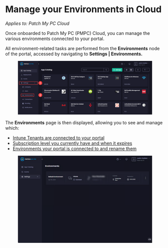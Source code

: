 # Manage your Environments in Cloud

_Applies to: Patch My PC Cloud_

Once onboarded to Patch My PC (PMPC) Cloud, you can manage the various environments  connected to your portal.

All environment-related tasks are performed from the **Environments** node of the portal, accessed by navigating to **Settings | Environments.**

<figure><img src="../../../_images/gitbook/image%20%281592%29.png" alt="Navigating to “Settings | Environments”" width="563"><figcaption></figcaption></figure>

The **Environments** page is then displayed, allowing you to see and manage which:

* [Intune Tenants are connected to your portal](manage-cloud-intune-tenants.md)
* [Subscription level you currently have and when it expires](manage-your-cloud-license.md)
* [Environments your portal is connected to and rename them](rename-your-cloud-environment.md)

<figure><img src="../../../_images/gitbook/image%20%282567%29.png" alt="" width="563"><figcaption></figcaption></figure>
